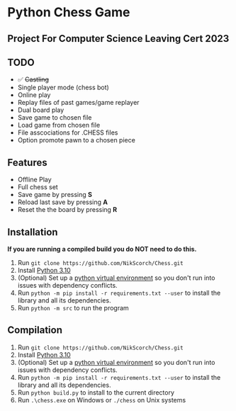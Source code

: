 # Python Chess Game
## Project For Computer Science Leaving Cert 2023

## TODO
* ✅ ~~Castling~~
* Single player mode (chess bot)
* Online play
* Replay files of past games/game replayer
* Dual board play
* Save game to chosen file
* Load game from chosen file
* File asscociations for .CHESS files
* Option promote pawn to a chosen piece

## Features
* Offline Play
* Full chess set
* Save game by pressing **S**
* Reload last save by pressing **A**
* Reset the the board by pressing **R**

## Installation

**If you are running a compiled build you do NOT need to do this.**

1) Run ```git clone https://github.com/NikScorch/Chess.git```
2) Install [Python 3.10](https://www.python.org/)
3) (Optional) Set up a [python virtual environment](https://docs.python.org/3/tutorial/venv.html) so you don't run into issues with dependency conflicts. 
4) Run `python -m pip install -r requirements.txt --user` to install the library and all its dependencies.
5) Run `python -m src` to run the program

## Compilation

1) Run ```git clone https://github.com/NikScorch/Chess.git```
2) Install [Python 3.10](https://www.python.org/)
3) (Optional) Set up a [python virtual environment](https://docs.python.org/3/tutorial/venv.html) so you don't run into issues with dependency conflicts. 
4) Run `python -m pip install -r requirements.txt --user` to install the library and all its dependencies.
5) Run `python build.py` to install to the current directory
6) Run `.\chess.exe` on Windows or `./chess` on Unix systems